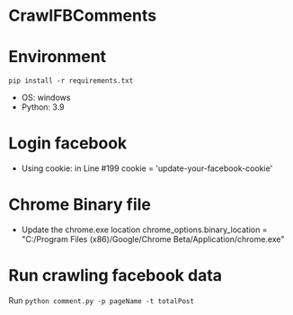# CrawlFBComments

# Environment

`pip install -r requirements.txt`

- OS: windows
- Python: 3.9

# Login facebook

- Using cookie: in Line #199
  cookie = 'update-your-facebook-cookie'

# Chrome Binary file

- Update the chrome.exe location
  chrome_options.binary_location = "C:/Program Files (x86)/Google/Chrome Beta/Application/chrome.exe"

# Run crawling facebook data

Run `python comment.py -p pageName -t totalPost`
